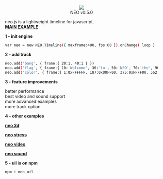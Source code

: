 <p align="center"><a href="http://lo-th.github.io/neo/"><img src="http://lo-th.github.io/neo/examples/assets/neo.jpg"/></a><br>NEO v0.5.0</p>

neo.js is a lightweight timeline for javascript.<br>
[**MAIN EXAMPLE**](http://lo-th.github.io/neo/index.html)

**1 - init engine**
```sh
var neo = new NEO.Timeline({ maxframe:400, fps:60 }).onChange( loop )
```
**2 - add track**
```sh
neo.add('bang', { frame:{ 20:1, 40:1 } })
neo.add('flag', { frame:{ 10:'Welcome', 30:'to', 50:'NEO', 70:'the', 90:'ultimate', 110:'timeline' } })
neo.add('color', { frame:{ 1:0xFFFFFF, 187:0x00FF00, 375:0xFFFF00, 562:0xFF0000, 740:0xFFFFFF } })
```
**3 - feature improvements**

better performance<br>
best video and sound support<br>
more advanced examples<br>
more track option

**4 - other examples**

[**neo 3d**](http://lo-th.github.io/neo/examples/neo_3d.html)

[**neo stress**](http://lo-th.github.io/neo/examples/neo_stress.html)

[**neo video**](http://lo-th.github.io/neo/examples/neo_video.html)

[**neo sound**](http://lo-th.github.io/neo/examples/neo_sound.html)

**5 - uil is on npm**
```sh
npm i neo_uil